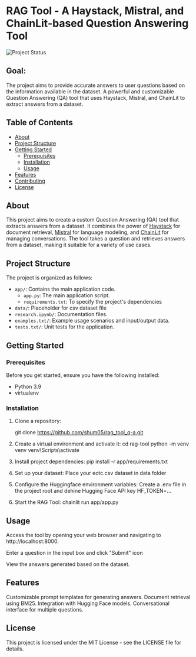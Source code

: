# RAG Tool - A Haystack, Mistral, and ChainLit-based Question Answering Tool

![Project Status](https://img.shields.io/badge/status-active-brightgreen.svg)
## Goal:
The project aims to provide accurate answers to user questions based on the information available in the dataset. 
A powerful and customizable Question Answering (QA) tool that uses Haystack, Mistral, and ChainLit to extract answers from a dataset.

## Table of Contents

- [About](#about)
- [Project Structure](#project-structure)
- [Getting Started](#getting-started)
  - [Prerequisites](#prerequisites)
  - [Installation](#installation)
  - [Usage](#usage)
- [Features](#features)
- [Contributing](#contributing)
- [License](#license)

## About

This project aims to create a custom Question Answering (QA) tool that extracts answers from a dataset. It combines the power of [Haystack](https://github.com/deepset-ai/haystack) for document retrieval, [Mistral](https://mistralai.github.io/) for language modeling, and [ChainLit](https://github.com/chainlit/chainlit) for managing conversations. The tool takes a question and retrieves answers from a dataset, making it suitable for a variety of use cases.

## Project Structure

The project is organized as follows:

- `app/`: Contains the main application code.
  - `app.py`: The main application script.
  - `requirements.txt`: To specify the project's dependencies
- `data/`: Placeholder for csv dataset file
- `research.ipynb/`: Documentation files.
- `examples.txt/`: Example usage scenarios and input/output data.
- `tests.txt/`: Unit tests for the application.

## Getting Started

### Prerequisites

Before you get started, ensure you have the following installed:

- Python 3.9
- virtualenv

### Installation

1. Clone a repository:

   
   git clone https://github.com/shum05/rag_tool_q-a.git

1. Create a virtual environment and activate it:
cd rag-tool
python -m venv venv
venv\Scripts\activate

2. Install project dependencies:
pip install -r app/requirements.txt

3. Set up your dataset:
Place your eotc.csv dataset in data folder

4. Configure the Huggingface environment variables:
Create a .env file in the project root and dehine Hugging Face API key HF_TOKEN=...

5. Start the RAG Tool:
chainlit run app/app.py

## Usage
Access the tool by opening your web browser and navigating to http://localhost:8000.

Enter a question in the input box and click "Submit" icon

View the answers generated based on the dataset.

## Features
Customizable prompt templates for generating answers.
Document retrieval using BM25.
Integration with Hugging Face models.
Conversational interface for multiple questions.

## License
This project is licensed under the MIT License - see the LICENSE file for details.
